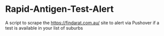 # Rapid-Antigen-Test-Alert
A script to scrape the https://findarat.com.au/ site to alert via Pushover if a test is available in your list of suburbs
